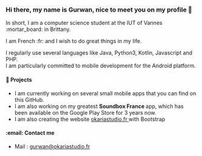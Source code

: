 <h3> Hi there, my name is Gurwan, nice to meet you on my profile 👋 </h3>

<p> In short, I am a computer science student at the IUT of Vannes :mortar_board: in Brittany. </p>

<p> I am French :fr: and I wish to do great things in my life. 
  
<p> I regularly use several languages like Java, Python3, Kotlin, Javascript and PHP. <br>
  I am particularly committed to mobile development for the Android platform. </p>

 <h4> 🔭 Projects </h4>
  <ul>
    <li>
      I am currently working on several small mobile apps that you can find on this GitHub.
    </li>
    <li>
      I am also working on my greatest <strong> Soundbox France </strong> app, which has been available on the Google Play Store for 3 years now.
    </li>
    <li>
      I am also creating the website <a href="https://okariastudio.fr/"> okariastudio.fr </a> with Bootstrap 
    </li>
  </ul>
  
   <h4> :email: Contact me </h4>
  <ul>
    <li>
      Mail : <a href="mailto:gurwan@okariastudio.fr" > gurwan@okariastudio.fr </a>
  </ul>
  

